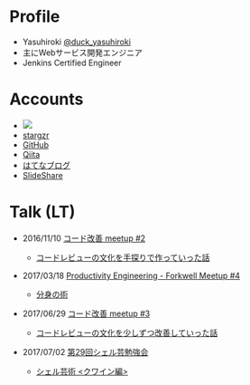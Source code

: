 # Profile

* Yasuhiroki [@duck\_yasuhiroki](https://twitter.com/duck_yasuhiroki)
* 主にWebサービス開発エンジニア
* Jenkins Certified Engineer

# Accounts

* [![](https://img.shields.io/badge/tech-stack-0690fa.svg?style=flat)](https://stackshare.io/yasuhiroki/yasuhiroki)
* [stargzr](https://stargzr.net/users/yasuhiroki)
* [GitHub](https://github.com/yasuhiroki)
* [Qiita](https://qiita.com/yasuhiroki)
* [はてなブログ](http://yasuhiroki.hatenablog.com/)
* [SlideShare](https://www.slideshare.net/yasuhirokiyota/)

# Talk \(LT\)

* 2016/11/10 [コード改善 meetup \#2](#)

  * [コードレビューの文化を手探りで作っていった話](#)

* 2017/03/18 [Productivity Engineering - Forkwell Meetup \#4](https://forkwell.connpass.com/event/51332/)

  * [分身の術](#)

* 2017/06/29 [コード改善 meetup \#3](https://kaizen.connpass.com/event/58894/)

  * [コードレビューの文化を少しずつ改善していった話](https://www.slideshare.net/yasuhirokiyota/ss-77375704)

* 2017/07/02 [第29回シェル芸勉強会](https://blog.ueda.tech/?p=9922)

  * [シェル芸術 &lt;クワイン編&gt;](http://qiita.com/yasuhiroki/items/7e66ffdca67e834f55a1)




